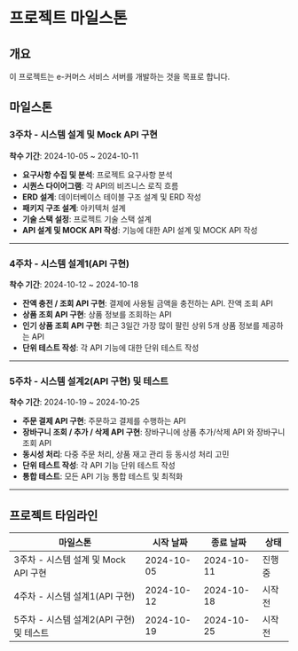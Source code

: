 # 프로젝트 마일스톤

## 개요
이 프로젝트는 e-커머스 서비스 서버를 개발하는 것을 목표로 합니다.

## 마일스톤

### 3주차 - 시스템 설계 및 Mock API 구현
**착수 기간**: 2024-10-05 ~ 2024-10-11

- **요구사항 수집 및 분석**: 프로젝트 요구사항 분석
- **시퀀스 다이어그램**: 각 API의 비즈니스 로직 흐름
- **ERD 설계**: 데이터베이스 테이블 구조 설계 및 ERD 작성
- **패키지 구조 설계**: 아키텍처 설계
- **기술 스택 설정**: 프로젝트 기술 스택 설계
- **API 설계 및 MOCK API 작성**: 기능에 대한 API 설계 및 MOCK API 작성

---

### 4주차 - 시스템 설계1(API 구현)
**착수 기간**: 2024-10-12 ~ 2024-10-18

- **잔액 충전 / 조회 API 구현**: 결제에 사용될 금액을 충전하는 API. 잔액 조회 API
- **상품 조회 API 구현**: 상품 정보를 조회하는 API
- **인기 상품 조회 API 구현**: 최근 3일간 가장 많이 팔린 상위 5개 상품 정보를 제공하는 API
- **단위 테스트 작성**: 각 API 기능에 대한 단위 테스트 작성

---

### 5주차 - 시스템 설계2(API 구현) 및 테스트
**착수 기간**: 2024-10-19 ~ 2024-10-25

- **주문 결제 API 구현**: 주문하고 결제를 수행하는 API
- **장바구니 조회 / 추가 / 삭제 API 구현**: 장바구니에 상품 추가/삭제 API 와 장바구니 조회 API
- **동시성 처리**: 다중 주문 처리, 상품 재고 관리 등 동시성 처리 고민
- **단위 테스트 작성**: 각 API 기능 단위 테스트 작성
- **통합 테스트**: 모든 API 기능 통합 테스트 및 최적화 

---

## 프로젝트 타임라인

| 마일스톤                | 시작 날짜   | 종료 날짜   | 상태         |
| ---------------------- | ----------- | ----------- | ------------ |
| 3주차 - 시스템 설계 및 Mock API 구현 | 2024-10-05  | 2024-10-11  | 진행 중      |
| 4주차 - 시스템 설계1(API 구현)   | 2024-10-12 | 2024-10-18 | 시작 전      |
| 5주차 - 시스템 설계2(API 구현) 및 테스트   | 2024-10-19  | 2024-10-25 | 시작 전      |